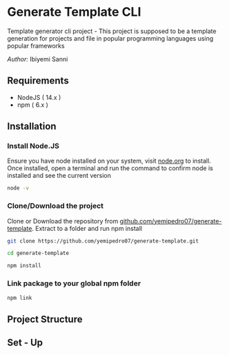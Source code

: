 # Generate Template CLI

Template generator cli project - This project is supposed to be a template generation for projects and file in popular programming languages using popular frameworks

_Author:_ Ibiyemi Sanni

## Requirements

- NodeJS ( 14.x )
- npm ( 6.x )

## Installation

### Install Node.JS

Ensure you have node installed on your system, visit [node.org](https://nodejs.org/en/download/) to install. Once installed, open a terminal and run the command to confirm node is installed and see the current version

```bash
node -v
```

### Clone/Download the project

Clone or Download the repository from [github.com/yemipedro07/generate-template](https://github.com/yemipedro07/generate-template). Extract to a folder and run npm install

```bash
git clone https://github.com/yemipedro07/generate-template.git
```

```bash
cd generate-template
```

```bash
npm install
```

### Link package to your global npm folder

```bash
npm link
```

## Project Structure

## Set - Up
